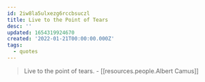 ```yaml
---
id: 2iw8la5ulxezg6rccbsuczl
title: Live to the Point of Tears
desc: ''
updated: 1654319924670
created: '2022-01-21T00:00:00.000Z'
tags:
  - quotes
---
```


> Live to the point of tears. - [[resources.people.Albert Camus]]
